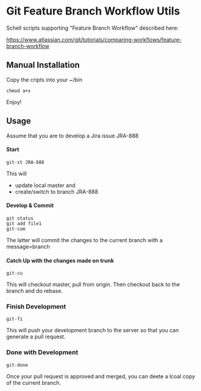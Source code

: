# Git Feature Branch Workflow Utils
Schell scripts supporting "Feature Branch Workflow" described here:

https://www.atlassian.com/git/tutorials/comparing-workflows/feature-branch-workflow

## Manual Installation
Copy the cripts into your 
~/bin
```
chmod a+x
```

Enjoy!

## Usage
Assume that you are to develop a Jira issue JRA-888

#### Start
```
git-st JRA-888
```

This will 
 - update local master and 
 - create/switch to branch JRA-888

#### Develop & Commit
```
git status
git add file1
git-com
```

The latter will commit the changes to the current branch with a message=branch

#### Catch Up with the changes made on trunk
```
git-cu
```

This will checkout master, pull from origin.  Then checkout back to the branch and do rebase.

### Finish Development
```
git-fi
```

This will push your development branch to the server so that you can generate a pull request.

### Done with Development
```
git-done
```

Once your pull request is approved and merged, you can deete a lcoal copy of the current branch.


